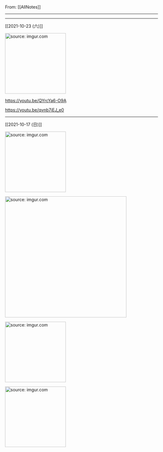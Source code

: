 From: [[AllNotes]]

---



---
[[2021-10-23 (六)]]

<a href="https://imgur.com/gQr8Iwy"><img src="https://i.imgur.com/gQr8Iwy.jpg" title="source: imgur.com" width="200px"/></a>

https://youtu.be/QYrcYa6-O9A

https://youtu.be/qvnb7iEJ_e0

---
[[2021-10-17 (日)]]

<a href="https://imgur.com/bAK32k1"><img src="https://i.imgur.com/bAK32k1.jpg" title="source: imgur.com" width="200px"/></a>

<a href="https://imgur.com/is72P9J"><img src="https://i.imgur.com/is72P9J.jpg" title="source: imgur.com" width="400px"/></a>

<a href="https://imgur.com/onw0I6x"><img src="https://i.imgur.com/onw0I6x.jpg" title="source: imgur.com" width="200px"/></a>

<a href="https://imgur.com/6P9Vb9F"><img src="https://i.imgur.com/6P9Vb9F.jpg" title="source: imgur.com" width="200px"/></a>

